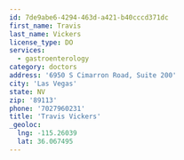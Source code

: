```yaml
---
id: 7de9abe6-4294-463d-a421-b40cccd371dc
first_name: Travis
last_name: Vickers
license_type: DO
services:
  - gastroenterology
category: doctors
address: '6950 S Cimarron Road, Suite 200'
city: 'Las Vegas'
state: NV
zip: '89113'
phone: '7027960231'
title: 'Travis Vickers'
_geoloc:
  lng: -115.26039
  lat: 36.067495
---
```

